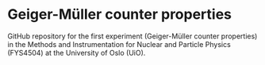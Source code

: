 # Geiger-Müller counter properties
GitHub repository for the first experiment (Geiger-Müller counter properties) in the Methods and Instrumentation for Nuclear and Particle Physics (FYS4504) at the University of Oslo (UiO).
